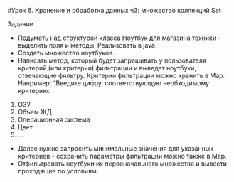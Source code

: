 #Урок 6. Хранение и обработка данных ч3: множество коллекций Set

Задание

* Подумать над структурой класса Ноутбук для магазина техники - выделить поля и методы. Реализовать в
java.
* Создать множество ноутбуков.
* Написать метод, который будет запрашивать у пользователя критерий (или критерии) фильтрации и
выведет ноутбуки, отвечающие фильтру. Критерии фильтрации можно хранить в Map. Например:
“Введите цифру, соответствующую необходимому критерию:
1. ОЗУ
2. Объем ЖД
3. Операционная система
4. Цвет
5. ...
* Далее нужно запросить минимальные значения для указанных критериев - сохранить параметры фильтрации
можно также в Map.
* Отфильтровать ноутбуки их первоначального множества и вывести проходящие по условиям.
